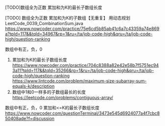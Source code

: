 ##
 [TODO]数组全为正数
 累加和为K的最长子数组长度
 

[TODO]
数组全为正数
累加和为K的子数组【无重复】
用动态规划
LeetCode_0039_CombinationSum.java
https://www.nowcoder.com/practice/75e6cd5b85ab41c6a7c43359a74e869a?tpId=117&&tqId=34967&rp=1&ru=/ta/job-code-high&qru=/ta/job-code-high/question-ranking

 数组中有正，负，0
 1. 累加和为K的最长子数组长度
    https://www.nowcoder.com/practice/704c8388a82e42e58b7f5751ec943a11?tpId=117&&tqId=35266&rp=1&ru=/ta/job-code-high&qru=/ta/job-code-high/question-ranking
    https://www.lintcode.com/problem/maximum-size-subarray-sum-equals-k/description
  2. 数组中1和0一样多的子数组最长的长度
    https://leetcode.com/problems/contiguous-array/


 
 数组中有正，负，0
 累加和<=K的最长子数组长度
 https://www.nowcoder.com/questionTerminal/3473e545d6924077a4f7cbc850408ade?f=discussion

